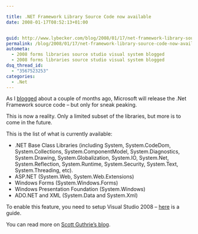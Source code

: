 ```yaml
---

title: .NET Framework Library Source Code now available
date: 2008-01-17T08:52:13+01:00


guid: http://www.lybecker.com/blog/2008/01/17/net-framework-library-source-code-now-available/
permalink: /blog/2008/01/17/net-framework-library-source-code-now-available/
autometa:
  - 2008 forms libraries source studio visual system blogged
  - 2008 forms libraries source studio visual system blogged
dsq_thread_id:
  - "3567523253"
categories:
  - .Net
---
```

As I [blogged](http://www.lybecker.com/blog/2007/10/04/microsoft-releasing-the-net-framework-source-code/ "Anders Lybecker's blog") about a couple of months ago, Microsoft will release the .Net Framework source code – but only for sneak peaking.

This is now a reality. Only a limited subset of the libraries, but more is to come in the future.

This is the list of what is currently available:

  * .NET Base Class Libraries (including System, System.CodeDom, System.Collections, System.ComponentModel, System.Diagnostics, System.Drawing, System.Globalization, System.IO, System.Net, System.Reflection, System.Runtime, System.Security, System.Text, System.Threading, etc).
  * ASP.NET (System.Web, System.Web.Extensions)
  * Windows Forms (System.Windows.Forms)
  * Windows Presentation Foundation (System.Windows)
  * ADO.NET and XML (System.Data and System.Xml)

To enable this feature, you need to setup Visual Studio 2008 – [here](http://blogs.msdn.com/sburke/archive/2008/01/16/configuring-visual-studio-to-debug-net-framework-source-code.aspx "Configuring Visual Studio to Debug .NET Framework Source Code") is a guide.

You can read more on [Scott Guthrie’s blog](http://weblogs.asp.net/scottgu/archive/2008/01/16/net-framework-library-source-code-now-available.aspx " .NET Framework Library Source Code now available").
